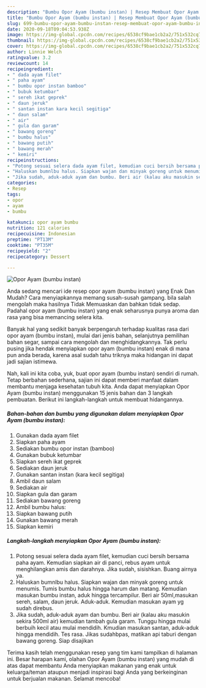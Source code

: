 ```yaml
---
description: "Bumbu Opor Ayam (bumbu instan) | Resep Membuat Opor Ayam (bumbu instan) Yang Bisa Manjain Lidah"
title: "Bumbu Opor Ayam (bumbu instan) | Resep Membuat Opor Ayam (bumbu instan) Yang Bisa Manjain Lidah"
slug: 699-bumbu-opor-ayam-bumbu-instan-resep-membuat-opor-ayam-bumbu-instan-yang-bisa-manjain-lidah
date: 2020-09-18T09:04:53.938Z
image: https://img-global.cpcdn.com/recipes/6538cf9bae1cb2a2/751x532cq70/opor-ayam-bumbu-instan-foto-resep-utama.jpg
thumbnail: https://img-global.cpcdn.com/recipes/6538cf9bae1cb2a2/751x532cq70/opor-ayam-bumbu-instan-foto-resep-utama.jpg
cover: https://img-global.cpcdn.com/recipes/6538cf9bae1cb2a2/751x532cq70/opor-ayam-bumbu-instan-foto-resep-utama.jpg
author: Linnie Welch
ratingvalue: 3.2
reviewcount: 14
recipeingredient:
- " dada ayam filet"
- " paha ayam"
- " bumbu opor instan bamboo"
- " bubuk ketumbar"
- " sereh ikat geprek"
- " daun jeruk"
- " santan instan kara kecil segitiga"
- " daun salam"
- " air"
- " gula dan garam"
- " bawang goreng"
- " bumbu halus"
- " bawang putih"
- " bawang merah"
- " kemiri"
recipeinstructions:
- "Potong sesuai selera dada ayam filet, kemudian cuci bersih bersama paha ayam. Kemudian siapkan air di panci, rebus ayam untuk menghilangkan amis dan darahnya. Jika sudah, sisishkan. Buang airnya ya."
- "Haluskan bumnlbu halus. Siapkan wajan dan minyak goreng untuk menumis. Tumis bumbu halus hingga harum dan matang. Kemudian masukan bumbu instan, aduk hingga tercampilur. Beri air 50ml,masukan sereh, salam, daun jeruk. Aduk-aduk. Kemudian masukan ayam yg sudah direbus."
- "Jika sudah, aduk-aduk ayam dan bumbu. Beri air (kalau aku masukin sekira 500ml air) kemudian tambah gula garam. Tunggu hingga mulai berbuih kecil atau mulai mendidih. Kmudian masukan santan, aduk-aduk hingga mendidih. Tes rasa. Jikas sudahbpas, matikan api taburi dengan bawang goreng. Siap disajikan"
categories:
- Resep
tags:
- opor
- ayam
- bumbu

katakunci: opor ayam bumbu 
nutrition: 121 calories
recipecuisine: Indonesian
preptime: "PT13M"
cooktime: "PT35M"
recipeyield: "2"
recipecategory: Dessert

---
```



![Opor Ayam (bumbu instan)](https://img-global.cpcdn.com/recipes/6538cf9bae1cb2a2/751x532cq70/opor-ayam-bumbu-instan-foto-resep-utama.jpg)

Anda sedang mencari ide resep opor ayam (bumbu instan) yang Enak Dan Mudah? Cara menyiapkannya memang susah-susah gampang. bila salah mengolah maka hasilnya Tidak Memuaskan dan bahkan tidak sedap. Padahal opor ayam (bumbu instan) yang enak seharusnya punya aroma dan rasa yang bisa memancing selera kita.

Banyak hal yang sedikit banyak berpengaruh terhadap kualitas rasa dari opor ayam (bumbu instan), mulai dari jenis bahan, selanjutnya pemilihan bahan segar, sampai cara mengolah dan menghidangkannya. Tak perlu pusing jika hendak menyiapkan opor ayam (bumbu instan) enak di mana pun anda berada, karena asal sudah tahu triknya maka hidangan ini dapat jadi sajian istimewa.




Nah, kali ini kita coba, yuk, buat opor ayam (bumbu instan) sendiri di rumah. Tetap berbahan sederhana, sajian ini dapat memberi manfaat dalam membantu menjaga kesehatan tubuh kita. Anda dapat menyiapkan Opor Ayam (bumbu instan) menggunakan 15 jenis bahan dan 3 langkah pembuatan. Berikut ini langkah-langkah untuk membuat hidangannya.

<!--inarticleads1-->

##### Bahan-bahan dan bumbu yang digunakan dalam menyiapkan Opor Ayam (bumbu instan):

1. Gunakan  dada ayam filet
1. Siapkan  paha ayam
1. Sediakan  bumbu opor instan (bamboo)
1. Gunakan  bubuk ketumbar
1. Siapkan  sereh ikat geprek
1. Sediakan  daun jeruk
1. Gunakan  santan instan (kara kecil segitiga)
1. Ambil  daun salam
1. Sediakan  air
1. Siapkan  gula dan garam
1. Sediakan  bawang goreng
1. Ambil  bumbu halus:
1. Siapkan  bawang putih
1. Gunakan  bawang merah
1. Siapkan  kemiri




<!--inarticleads2-->

##### Langkah-langkah menyiapkan Opor Ayam (bumbu instan):

1. Potong sesuai selera dada ayam filet, kemudian cuci bersih bersama paha ayam. Kemudian siapkan air di panci, rebus ayam untuk menghilangkan amis dan darahnya. Jika sudah, sisishkan. Buang airnya ya.
1. Haluskan bumnlbu halus. Siapkan wajan dan minyak goreng untuk menumis. Tumis bumbu halus hingga harum dan matang. Kemudian masukan bumbu instan, aduk hingga tercampilur. Beri air 50ml,masukan sereh, salam, daun jeruk. Aduk-aduk. Kemudian masukan ayam yg sudah direbus.
1. Jika sudah, aduk-aduk ayam dan bumbu. Beri air (kalau aku masukin sekira 500ml air) kemudian tambah gula garam. Tunggu hingga mulai berbuih kecil atau mulai mendidih. Kmudian masukan santan, aduk-aduk hingga mendidih. Tes rasa. Jikas sudahbpas, matikan api taburi dengan bawang goreng. Siap disajikan




Terima kasih telah menggunakan resep yang tim kami tampilkan di halaman ini. Besar harapan kami, olahan Opor Ayam (bumbu instan) yang mudah di atas dapat membantu Anda menyiapkan makanan yang enak untuk keluarga/teman ataupun menjadi inspirasi bagi Anda yang berkeinginan untuk berjualan makanan. Selamat mencoba!
